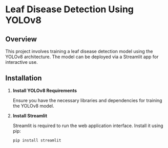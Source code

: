 # Leaf Disease Detection Using YOLOv8

## Overview

This project involves training a leaf disease detection model using the YOLOv8 architecture. The model can be deployed via a Streamlit app for interactive use.

## Installation

1. **Install YOLOv8 Requirements**

   Ensure you have the necessary libraries and dependencies for training the YOLOv8 model.

2. **Install Streamlit**

   Streamlit is required to run the web application interface. Install it using pip:

   ```bash
   pip install streamlit
